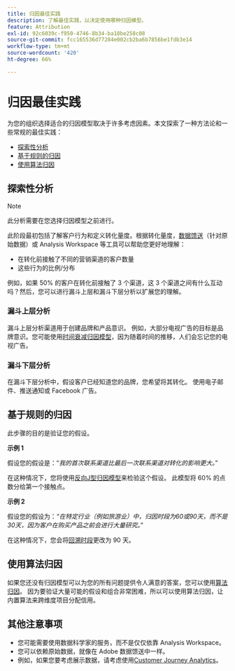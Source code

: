 ```yaml
---
title: 归因最佳实践
description: 了解最佳实践，以决定使用哪种归因模型。
feature: Attribution
exl-id: 92c6039c-f950-4746-8b34-ba18be258c08
source-git-commit: fcc165536d77284e002cb2ba6b7856be1fdb3e14
workflow-type: tm+mt
source-wordcount: '420'
ht-degree: 66%

---
```


# 归因最佳实践

为您的组织选择适合的归因模型取决于许多考虑因素。本文探索了一种方法论和一些常规的最佳实践：

* [探索性分析](#exploratory-analysis)
* [基于规则的归因](#rule-base-attribution)
* [使用算法归因](#use-algorithmic-attribution)

## 探索性分析

>[!NOTE]
>此分析需要在您选择归因模型之前进行。

此阶段最初包括了解客户行为和定义转化量度。根据转化量度，[数据馈送](/help/export/analytics-data-feed/data-feed-overview.md)（针对原始数据）或 Analysis Workspace 等工具可以帮助您更好地理解：

* 在转化前接触了不同的营销渠道的客户数量
* 这些行为的比例/分布

例如，如果 50% 的客户在转化前接触了 3 个渠道，这 3 个渠道之间有什么互动吗？然后，您可以进行漏斗上层和漏斗下层分析以扩展您的理解。

### 漏斗上层分析

漏斗上层分析渠道用于创建品牌和产品意识。 例如，大部分电视广告的目标是品牌意识。您可能使用[时间衰减归因模型](/help/analyze/analysis-workspace/attribution/models.md)，因为随着时间的推移，人们会忘记您的电视广告。

### 漏斗下层分析

在漏斗下层分析中，假设客户已经知道您的品牌，您希望将其转化。 使用电子邮件、推送通知或 Facebook 广告。

## 基于规则的归因

此步骤的目的是验证您的假设。

**示例 1**

假设您的假设是：“*我的首次联系渠道比最后一次联系渠道对转化的影响更大。*”

在这种情况下，您将使用[反向J型归因模型](/help/analyze/analysis-workspace/attribution/models.md)来检验这个假设。 此模型将 60% 的点数分给第一个接触点。

**示例 2**

假设您的假设为：*“在特定行业（例如旅游业）中，归因时段为60或90天，而不是30天，因为客户在购买产品之前会进行大量研究。*”

在这种情况下，您会将[回溯时段](/help/analyze/analysis-workspace/attribution/models.md)更改为 90 天。

## 使用算法归因

如果您还没有归因模型可以为您的所有问题提供令人满意的答案，您可以使用[算法归因](/help/analyze/analysis-workspace/attribution/algorithmic.md)。 因为要验证大量可能的假设和组合非常困难，所以可以使用算法归因，让内置算法来跨维度项目分配信用。

## 其他注意事项

* 您可能需要使用数据科学家的服务，而不是仅仅依靠 Analysis Workspace。
* 您可以依赖原始数据，就像在 Adobe 数据馈送中一样。
* 例如，如果您要考虑展示数据，请考虑使用[Customer Journey Analytics](https://experienceleague.adobe.com/en/docs/analytics-platform/using/cja-overview/cja-b2c-overview/cja-overview)。
